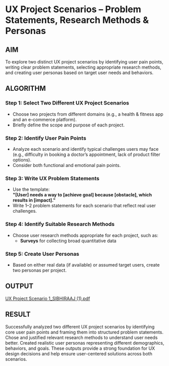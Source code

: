 #  UX Project Scenarios – Problem Statements, Research Methods & Personas

## AIM

To explore two distinct UX project scenarios by identifying user pain points, writing clear problem statements, selecting appropriate research methods, and creating user personas based on target user needs and behaviors.

## ALGORITHM

### Step 1: Select Two Different UX Project Scenarios
- Choose two projects from different domains (e.g., a health & fitness app and an e-commerce platform).
- Briefly define the scope and purpose of each project.

### Step 2: Identify User Pain Points
- Analyze each scenario and identify typical challenges users may face (e.g., difficulty in booking a doctor’s appointment, lack of product filter options).
- Consider both functional and emotional pain points.

### Step 3: Write UX Problem Statements
- Use the template:  
  **"[User] needs a way to [achieve goal] because [obstacle], which results in [impact]."**
- Write 1–2 problem statements for each scenario that reflect real user challenges.

### Step 4: Identify Suitable Research Methods
- Choose user research methods appropriate for each project, such as:
  - **Surveys** for collecting broad quantitative data

### Step 5: Create User Personas
- Based on either real data (if available) or assumed target users, create two personas per project.

## OUTPUT
  [UX Project Scenario 1_SIBHIRAAJ (1).pdf](https://github.com/user-attachments/files/20504730/UX.Project.Scenario.1_SIBHIRAAJ.1.pdf)

## RESULT

Successfully analyzed two different UX project scenarios by identifying core user pain points and framing them into structured problem statements. Chose and justified relevant research methods to understand user needs better. Created realistic user personas representing different demographics, behaviors, and goals. These outputs provide a strong foundation for UX design decisions and help ensure user-centered solutions across both scenarios.
